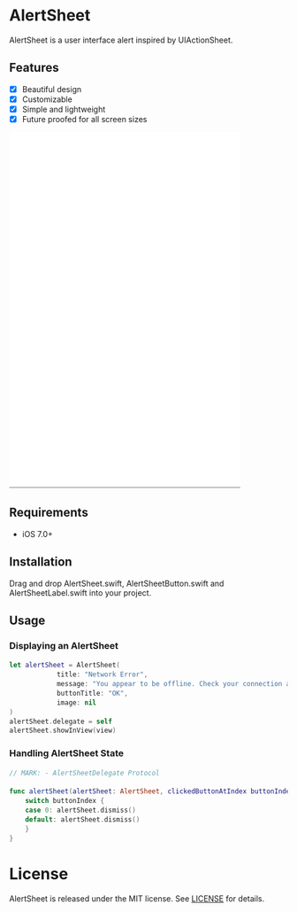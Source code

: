 # AlertSheet

AlertSheet is a user interface alert inspired by UIActionSheet.

## Features

- [x] Beautiful design
- [x] Customizable
- [x] Simple and lightweight
- [x] Future proofed for all screen sizes

![demo](Screenshots/AlertSheet.gif)

## Requirements

- iOS 7.0+

## Installation

Drag and drop AlertSheet.swift, AlertSheetButton.swift and AlertSheetLabel.swift into your project.

## Usage

### Displaying an AlertSheet
```swift
let alertSheet = AlertSheet(
            title: "Network Error",
            message: "You appear to be offline. Check your connection and try again.",
            buttonTitle: "OK",
            image: nil
)
alertSheet.delegate = self
alertSheet.showInView(view)
```

### Handling AlertSheet State

```Swift
// MARK: - AlertSheetDelegate Protocol

func alertSheet(alertSheet: AlertSheet, clickedButtonAtIndex buttonIndex: Int) {
    switch buttonIndex {
    case 0: alertSheet.dismiss()
    default: alertSheet.dismiss()
    }
}
```
# License
AlertSheet is released under the MIT license. See [LICENSE](https://github.com/jimhqin/AlertSheet/blob/master/LICENSE) for details.
